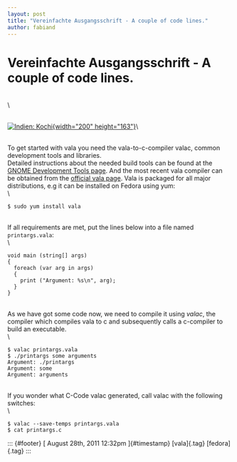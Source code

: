 ```yaml
---
layout: post
title: "Vereinfachte Ausgangsschrift - A couple of code lines."
author: fabiand
---
```



Vereinfachte Ausgangsschrift - A couple of code lines.
======================================================

\
\

\
[![Indien:
Kochi](http://upload.wikimedia.org/wikipedia/commons/5/57/Vereinfachte_Ausgangsschrift.png){width="200"
height="163"}](http://upload.wikimedia.org/wikipedia/commons/5/57/Vereinfachte_Ausgangsschrift.png "Wikimedia: Vereinfachte Ausgangsschrift")\

\
To get started with vala you need the vala-to-c-compiler valac, common
development tools and libraries.\
Detailed instructions about the needed build tools can be found at the
[GNOME Development Tools
page](https://live.gnome.org/DeveloperTools/Installation). And the most
recent vala compiler can be obtained from the [official vala
page](https://live.gnome.org/Vala). Vala is packaged for all major
distributions, e.g it can be installed on Fedora using yum:\
\

``` {.brush:bash}
$ sudo yum install vala
```

\
If all requirements are met, put the lines below into a file named
`printargs.vala`:\
\

``` {.brush:csharp}
void main (string[] args)
{
  foreach (var arg in args)
  {
    print ("Argument: %s\n", arg);
  }
}
```

\
As we have got some code now, we need to compile it using *valac*, the
compiler which compiles vala to c and subsequently calls a c-compiler to
build an executable.\
\

``` {.brush:bash}
$ valac printargs.vala
$ ./printargs some arguments
Argument: ./printargs
Argument: some
Argument: arguments
```

\
If you wonder what C-Code valac generated, call valac with the following
switches:\
\

``` {.brush:bash}
$ valac --save-temps printargs.vala
$ cat printargs.c
```

::: {#footer}
[ August 28th, 2011 12:32pm ]{#timestamp} [vala]{.tag} [fedora]{.tag}
:::
